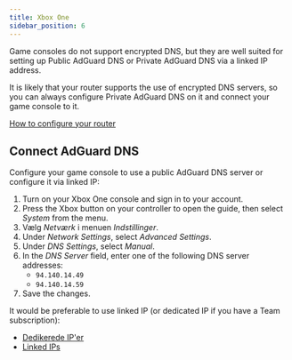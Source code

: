 ```yaml
---
title: Xbox One
sidebar_position: 6
---
```


Game consoles do not support encrypted DNS, but they are well suited for setting up Public AdGuard DNS or Private AdGuard DNS via a linked IP address.

It is likely that your router supports the use of encrypted DNS servers, so you can always configure Private AdGuard DNS on it and connect your game console to it.

[How to configure your router](/private-dns/connect-devices/routers/routers.md)

## Connect AdGuard DNS

Configure your game console to use a public AdGuard DNS server or configure it via linked IP:

1. Turn on your Xbox One console and sign in to your account.
2. Press the Xbox button on your controller to open the guide, then select _System_ from the menu.
3. Vælg _Netværk_ i menuen _Indstillinger_.
4. Under _Network Settings_, select _Advanced Settings_.
5. Under _DNS Settings_, select _Manual_.
6. In the _DNS Server_ field, enter one of the following DNS server addresses:
   - `94.140.14.49`
   - `94.140.14.59`
7. Save the changes.

It would be preferable to use linked IP (or dedicated IP if you have a Team subscription):

- [Dedikerede IP'er](/private-dns/connect-devices/other-options/dedicated-ip.md)
- [Linked IPs](/private-dns/connect-devices/other-options/linked-ip.md)
